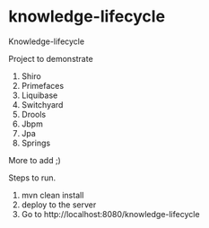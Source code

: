 # knowledge-lifecycle
Knowledge-lifecycle

Project to demonstrate 

1. Shiro
2. Primefaces
3. Liquibase
4. Switchyard
5. Drools
6. Jbpm
7. Jpa
8. Springs

More to add ;)

Steps to run.

1. mvn clean install
2. deploy to the server
3. Go to http://localhost:8080/knowledge-lifecycle
